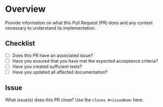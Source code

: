 # Overview

Provide information on what this Pull Request (PR) does and any context necessary to understand its implementation.

## Checklist

- [ ] Does this PR have an associated issue?
- [ ] Have you ensured that you have met the expected acceptance criteria?
- [ ] Have you created sufficient tests?
- [ ] Have you updated all affected documentation?

## Issue

What issue(s) does this PR close? Use the `closes #<issueNum>` here.
